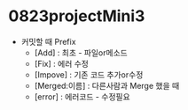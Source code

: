 # 0823projectMini3

- 커밋할 때 Prefix 
  - [Add] : 최초 - 파일or메소드
  - [Fix] : 에러 수정
  - [Impove] : 기존 코드 추가or수정 
  - [Merged:이름] : 다른사람과 Merge 했을 때
  - [error] : 에러코드 - 수정필요
